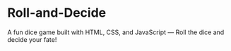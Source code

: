 # Roll-and-Decide
A fun dice game built with HTML, CSS, and JavaScript — Roll the dice and decide your fate!
